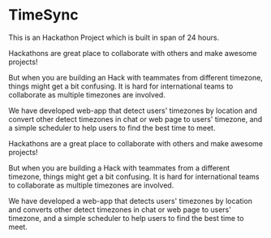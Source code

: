 

# TimeSync
This is an Hackathon Project which is built in span of 24 hours.

Hackathons are great place to collaborate with others and make awesome projects!

But when you are building an Hack with teammates from different timezone, things might get a bit confusing.
It is hard for international teams to collaborate as multiple timezones are involved. 

We have developed web-app that detect users' timezones by location and convert other detect timezones in chat or web page to users' timezone, and a simple scheduler to help users to find the best time to meet.

Hackathons are a great place to collaborate with others and make awesome projects!

But when you are building a Hack with teammates from a different timezone, things might get a bit confusing. It is hard for international teams to collaborate as multiple timezones are involved.

We have developed a web-app that detects users' timezones by location and converts other detect timezones in chat or web page to users' timezone, and a simple scheduler to help users to find the best time to meet.